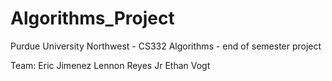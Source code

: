 # Algorithms_Project
Purdue University Northwest - CS332 Algorithms - end of semester project

Team: 
Eric Jimenez
Lennon Reyes Jr
Ethan Vogt
